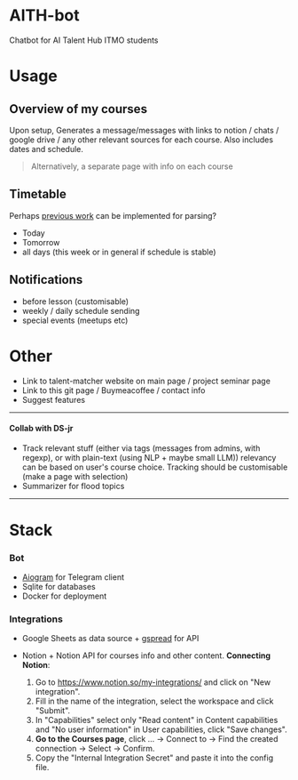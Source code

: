 # AITH-bot
Chatbot for AI Talent Hub ITMO students

# Usage
## Overview of my courses
Upon setup, Generates a message/messages with links to notion / chats / google drive / any other relevant sources 
for each course. Also includes dates and schedule.

> Alternatively, a separate page with info on each course

## Timetable

Perhaps [previous work](https://github.com/Samoed/itmo-ai-timetable-ics/tree/main) can be implemented for parsing?

- Today
- Tomorrow
- all days (this week or in general if schedule is stable)

## Notifications
- before lesson (customisable)
- weekly / daily schedule sending
- special events (meetups etc)

# Other
- Link to talent-matcher website on main page / project seminar page
- Link to this git page / Buymeacoffee / contact info
- Suggest features

---

#### Collab with DS-jr
- Track relevant stuff (either via tags (messages from admins, with regexp), or with plain-text (using NLP + maybe small LLM))
    relevancy can be based on user's course choice. Tracking should be customisable (make a page with selection)
- Summarizer for flood topics

---

# Stack
### Bot
- [Aiogram](https://docs.aiogram.dev/en/latest/) for Telegram client
- Sqlite for databases
- Docker for deployment

### Integrations
- Google Sheets as data source + [gspread](https://github.com/burnash/gspread) for API

- Notion + Notion API for courses info and other content. **Connecting Notion**:
  1. Go to https://www.notion.so/my-integrations/ and click on "New integration".
  2. Fill in the name of the integration, select the workspace and click "Submit".
  3. In "Capabilities" select only "Read content" in Content capabilities and "No user information" in User capabilities, click "Save changes".
  4. **Go to the Courses page**, click ... → Connect to → Find the created connection → Select → Confirm.
  5. Copy the "Internal Integration Secret" and paste it into the config file.

